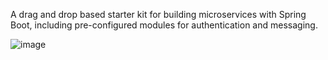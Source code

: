A drag and drop based starter kit for building microservices with Spring Boot, including pre-configured modules for authentication and messaging.

![image](https://github.com/user-attachments/assets/fd8467ad-e8c5-4aeb-b673-8da2ff4f77e1)

